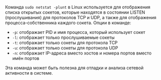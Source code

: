 Команда `sudo netstat -plunt` в Linux используется для отображения списка открытых сокетов, которые находятся в состоянии LISTEN (прослушивания) для протоколов TCP и UDP, а также для отображения процесса-собственника каждого сокета. Опции в команде:

- `-p`: отображает PID и имя процесса, который использует сокет
- `-l`: отображает только прослушиваемые сокеты
- `-t`: отображает только сокеты для протокола TCP
- `-u`: отображает только сокеты для протокола UDP
- `-n`: отображает IP-адреса вместо хостов и номера портов вместо имён портов

Эта команда может быть полезна для отладки и анализа сетевой активности в системе.